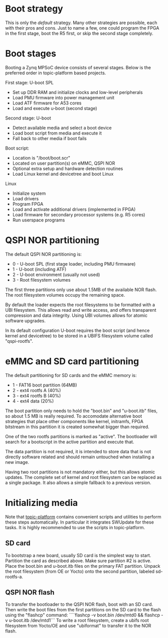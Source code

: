 # Boot strategy

This is only the _default_ strategy. Many other strategies are possible, each
with their pros and cons. Just to name a few, one could program the FPGA in
the first stage, boot the R5 first, or skip the second stage completely.

# Boot stages

Booting a Zynq MPSoC device consists of several stages. Below is the preferred
order in topic-platform based projects.

First stage: U-boot SPL
- Set up DDR RAM and initialize clocks and low-level peripherals
- Load PMU firmware into power management unit
- Load ATF firmware for A53 cores
- Load and execute u-boot (second stage)

Second stage: U-boot
- Detect available media and select a boot device
- Load boot script from media and execute it
- Fall back to other media if boot fails

Boot script:
- Location is "/boot/boot.scr"
- Located on user partition(s) on eMMC, QSPI NOR 
- Optional extra setup and hardware detection routines
- Load Linux kernel and devicetree and boot Linux

Linux
- Initialize system
- Load drivers
- Program FPGA
- Load and activate additional drivers (implemented in FPGA)
- Load firmware for secondary processor systems (e.g. R5 cores)
- Run userspace programs

# QSPI NOR partitioning

The default QSPI NOR partitioning is:

- 0 - U-boot SPL (first stage loader, including PMU firmware)
- 1 - U-boot (including ATF)
- 2 - U-boot environment (usually not used)
- 3 - Root filesystem volumes

The first three partitions only use about 1.5MB of the available NOR flash. The
root filesystem volumes occupy the remaining space.

By default the loader expects the root filesystems to be formatted with a UBI
filesystem. This allows read and write access, and offers transparent compression
and data integrity. Using UBI volumes allows for atomic software upgrades.

In its default configuration U-boot requires the boot script (and hence kernel
and devicetree) to be stored in a UBIFS filesystem volume called "qspi-rootfs".

# eMMC and SD card partitioning

The default partitioning for SD cards and the eMMC memory is:

- 1 - FAT16 boot partition (64MB)
- 2 - ext4 rootfs A (40%)
- 3 - ext4 rootfs B (40%)
- 4 - ext4 data (20%)

The boot partition only needs to hold the "boot.bin" and "u-boot.itb" files, so
about 1.5 MB is really required. To accomodate alternative boot strategies that
place other components like kernel, initramfs, FPGA bitstream in this partition
it is created somewhat bigger than required.

One of the two rootfs partitions is marked as "active". The bootloader will
search for a bootscript in the active partition and execute that.

The data partition is not required, it is intended to store data that is not
directly software related and should remain untouched when installing a new
image.

Having two root partitions is not mandatory either, but this allows atomic
updates. The complete set of kernel and root filesystem can be replaced as a
single package. It also allows a simple fallback to a previous version.

# Initializing media

Note that [topic-platform](https://github.com/topic-embedded-products/topic-platform)
contains convenient scripts and utilities to perform these steps automatically.
In particular it integrates SWUpdate for these tasks.
It is highly recommended to use the scripts in topic-platform.

## SD card

To bootstrap a new board, usually SD card is the simplest way to start. Partition
the card as described above. Make sure partition #2 is active. Place the
boot.bin and u-boot.itb files on the primary FAT partition. Unpack the root
filesystem (from OE or Yocto) onto the second partition, labeled sd-rootfs-a.

## QSPI NOR flash

To transfer the bootloader to the QSPI NOR flash, boot with an SD card. Then
write the boot files from the first partitions on the SD card to the flash using
the "flashcp" command:
````flashcp -v boot.bin /dev/mtd0 && flashcp -v u-boot.itb /dev/mtd1```
To write a root filesystem, create a ubifs root filesystem from Yocto/OE and
use "ubiformat" to transfer it to the NOR flash.
